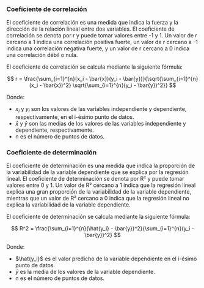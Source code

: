 ### Coeficiente de correlación

El coeficiente de correlación es una medida que indica la fuerza y la dirección de la relación lineal entre dos variables. El coeficiente de correlación se denota por r y puede tomar valores entre -1 y 1. Un valor de r cercano a 1 indica una correlación positiva fuerte, un valor de r cercano a -1 indica una correlación negativa fuerte, y un valor de r cercano a 0 indica una correlación débil o nula.

El coeficiente de correlación se calcula mediante la siguiente fórmula:

$$
r = \frac{\sum_{i=1}^{n}(x_i - \bar{x})(y_i - \bar{y})}{\sqrt{\sum_{i=1}^{n}(x_i - \bar{x})^2} \sqrt{\sum_{i=1}^{n}(y_i - \bar{y})^2}}
$$

Donde:
- $x_i$ y $y_i$ son los valores de las variables independiente y dependiente, respectivamente, en el i-ésimo punto de datos.
- $\bar{x}$ y $\bar{y}$ son las medias de los valores de las variables independiente y dependiente, respectivamente.
- n es el número de puntos de datos.

### Coeficiente de determinación

El coeficiente de determinación es una medida que indica la proporción de la variabilidad de la variable dependiente que se explica por la regresión lineal. El coeficiente de determinación se denota por R² y puede tomar valores entre 0 y 1. Un valor de R² cercano a 1 indica que la regresión lineal explica una gran proporción de la variabilidad de la variable dependiente, mientras que un valor de R² cercano a 0 indica que la regresión lineal no explica la variabilidad de la variable dependiente.

El coeficiente de determinación se calcula mediante la siguiente fórmula:

$$
R^2 = \frac{\sum_{i=1}^{n}(\hat{y_i} - \bar{y})^2}{\sum_{i=1}^{n}(y_i - \bar{y})^2}
$$

Donde:
- $\hat{y_i}$ es el valor predicho de la variable dependiente en el i-ésimo punto de datos.
- $\bar{y}$ es la media de los valores de la variable dependiente.
- n es el número de puntos de datos.

